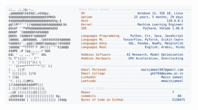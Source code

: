<picture>
  <source srcset="https://raw.githubusercontent.com/mmazinjameel/mmazinjameel/main/dark_mode.svg?v=1746339238" media="(prefers-color-scheme: dark)">
  <img src="https://raw.githubusercontent.com/mmazinjameel/mmazinjameel/main/light_mode.svg?v=1746339238">
</picture>
